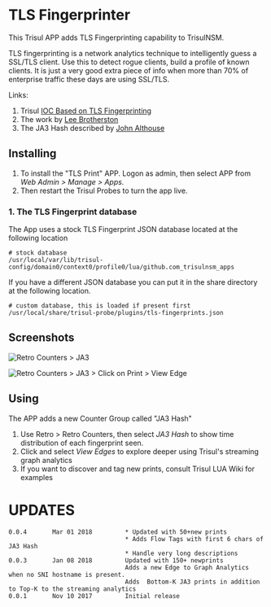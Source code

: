 # TLS Fingerprinter

This Trisul APP adds TLS Fingerprinting capability to TrisulNSM. 

TLS fingerprinting is a network analytics technique to intelligently guess a SSL/TLS client.  Use this to detect rogue clients, build a profile of known clients.  It is just a very good extra piece of info  when more than 70% of enterprise traffic these days are using SSL/TLS. 


Links:
1. Trisul [IOC Based on TLS Fingerprinting](https://github.com/trisulnsm/trisul-scripts/tree/master/lua/frontend_scripts/reassembly/ja3)
2. The work by [Lee Brotherston](https://github.com/synackpse/tls-fingerprinting)
3. The JA3 Hash described by [John Althouse](https://github.com/salesforce/ja3) 


## Installing 

1. To install the "TLS Print" APP. Logon as admin, then select APP from _Web Admin > Manage > Apps._
2. Then restart the Trisul Probes to turn the app live.

### 1. The TLS Fingerprint database 

The App uses a stock TLS Fingerprint JSON database located at  the following location

````
# stock database 
/usr/local/var/lib/trisul-config/domain0/context0/profile0/lua/github.com_trisulnsm_apps
````

If you have a different JSON database you can put it in the share directory at the following location. 

````
# custom database, this is loaded if present first 
/usr/local/share/trisul-probe/plugins/tls-fingerprints.json 
````

## Screenshots 

![Retro Counters > JA3 ](https://raw.githubusercontent.com/trisulnsm/apps/master/analyzers/tls-print/ja3_topk.png?raw=true) 

![Retro Counters > JA3 > Click on Print > View Edge ](https://raw.githubusercontent.com/trisulnsm/apps/master/analyzers/tls-print/ja3_graph.png?raw=true) 



## Using 

The APP adds a new Counter Group called "JA3 Hash"

1. Use Retro > Retro Counters, then select _JA3 Hash_  to show time distribution of each fingerprint seen.
2. Click and select _View Edges_ to explore deeper using Trisul's streaming graph analytics 
3. If you want to discover and tag new prints, consult Trisul LUA Wiki for examples 

UPDATES
=======

````
0.0.4		Mar 01 2018			* Updated with 50+new prints
                                * Adds Flow Tags with first 6 chars of JA3 Hash
								* Handle very long descriptions 
0.0.3		Jan 08 2018			Updated with 150+ newprints 
                                Adds a new Edge to Graph Analytics when no SNI hostname is present.
								Adds  Bottom-K JA3 prints in addition to Top-K to the streaming analytics 
0.0.1		Nov 10 2017			Initial release 
````


